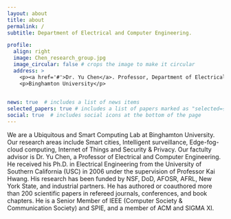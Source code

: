 ```yaml
---
layout: about
title: about
permalink: /
subtitle: Department of Electrical and Computer Engineering.

profile:
  align: right
  image: Chen_research_group.jpg
  image_circular: false # crops the image to make it circular
  address: >
    <p><a href='#'>Dr. Yu Chen</a>. Professor, Department of Electrical and Computer Engineering.<br>Associate Director, Center for Information Assurance and Cybersecurity.</p>
    <p>Binghamton University</p>
   

news: true  # includes a list of news items
selected_papers: true # includes a list of papers marked as "selected={true}"
social: true  # includes social icons at the bottom of the page
---
```


We are a Ubiquitous and Smart Computing Lab at Binghamton University. Our research areas include Smart cities, Intelligent surveillance, Edge-fog-cloud computing, Internet of Things and Security & Privacy. Our factulty advisor is Dr. Yu Chen, a Professor of Electrical and Computer Engineering. He received his Ph.D. in Electrical Engineering from the University of Southern California (USC) in 2006 under the supervision of Professor Kai Hwang. His research has been funded by NSF, DoD, AFOSR, AFRL, New York State, and industrial partners. He has authored or coauthored more than 200 scientific papers in refereed journals, conferences, and book chapters. He is a Senior Member of IEEE (Computer Society & Communication Society) and SPIE, and a member of ACM and SIGMA XI.

<!-- Write your biography here. Tell the world about yourself. Link to your favorite [subreddit](http://reddit.com). You can put a picture in, too. The code is already in, just name your picture `prof_pic.jpg` and put it in the `img/` folder.

Put your address / P.O. box / other info right below your picture. You can also disable any these elements by editing `profile` property of the YAML header of your `_pages/about.md`. Edit `_bibliography/papers.bib` and Jekyll will render your [publications page](/al-folio/publications/) automatically.

Link to your social media connections, too. This theme is set up to use [Font Awesome icons](http://fortawesome.github.io/Font-Awesome/) and [Academicons](https://jpswalsh.github.io/academicons/), like the ones below. Add your Facebook, Twitter, LinkedIn, Google Scholar, or just disable all of them.
 -->
